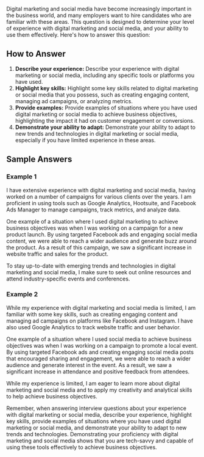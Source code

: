 
Digital marketing and social media have become increasingly important in the business world, and many employers want to hire candidates who are familiar with these areas. This question is designed to determine your level of experience with digital marketing and social media, and your ability to use them effectively. Here's how to answer this question:

How to Answer
-------------

1. **Describe your experience:** Describe your experience with digital marketing or social media, including any specific tools or platforms you have used.
2. **Highlight key skills:** Highlight some key skills related to digital marketing or social media that you possess, such as creating engaging content, managing ad campaigns, or analyzing metrics.
3. **Provide examples:** Provide examples of situations where you have used digital marketing or social media to achieve business objectives, highlighting the impact it had on customer engagement or conversions.
4. **Demonstrate your ability to adapt:** Demonstrate your ability to adapt to new trends and technologies in digital marketing or social media, especially if you have limited experience in these areas.

Sample Answers
--------------

### Example 1

I have extensive experience with digital marketing and social media, having worked on a number of campaigns for various clients over the years. I am proficient in using tools such as Google Analytics, Hootsuite, and Facebook Ads Manager to manage campaigns, track metrics, and analyze data.

One example of a situation where I used digital marketing to achieve business objectives was when I was working on a campaign for a new product launch. By using targeted Facebook ads and engaging social media content, we were able to reach a wider audience and generate buzz around the product. As a result of this campaign, we saw a significant increase in website traffic and sales for the product.

To stay up-to-date with emerging trends and technologies in digital marketing and social media, I make sure to seek out online resources and attend industry-specific events and conferences.

### Example 2

While my experience with digital marketing and social media is limited, I am familiar with some key skills, such as creating engaging content and managing ad campaigns on platforms like Facebook and Instagram. I have also used Google Analytics to track website traffic and user behavior.

One example of a situation where I used social media to achieve business objectives was when I was working on a campaign to promote a local event. By using targeted Facebook ads and creating engaging social media posts that encouraged sharing and engagement, we were able to reach a wider audience and generate interest in the event. As a result, we saw a significant increase in attendance and positive feedback from attendees.

While my experience is limited, I am eager to learn more about digital marketing and social media and to apply my creativity and analytical skills to help achieve business objectives.

Remember, when answering interview questions about your experience with digital marketing or social media, describe your experience, highlight key skills, provide examples of situations where you have used digital marketing or social media, and demonstrate your ability to adapt to new trends and technologies. Demonstrating your proficiency with digital marketing and social media shows that you are tech-savvy and capable of using these tools effectively to achieve business objectives.
